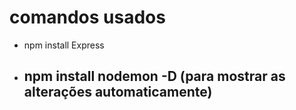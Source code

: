 # comandos usados

- npm install Express
- npm install nodemon -D (para mostrar as alterações automaticamente)
    - 
